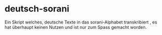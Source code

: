 # deutsch-sorani
Ein Skript welches, deutsche Texte in das sorani-Alphabet transkribiert , es hat überhaupt keinen Nutzen und ist nur zum Spass gemacht worden.
